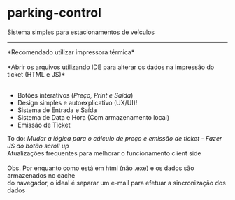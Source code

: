 # parking-control

Sistema simples para estacionamentos de veículos <br>
<hr>
*Recomendado utilizar impressora térmica* <br><br>
*Abrir os arquivos utilizando IDE para alterar os dados na impressão do ticket (HTML e JS)* <br><br>

- Botões interativos (*Preço, Print e Saída*)
- Design simples e autoexplicativo (UX/UI)!
- Sistema de Entrada e Saída
- Sistema de Data e Hora (Com armazenamento local)
- Emissão de Ticket

To do: *Mudar a lógica para o cálculo de preço e emissão de ticket - Fazer JS do botão scroll up* <br> Atualizações frequentes para melhorar o funcionamento client side <br><br>
Obs. Por enquanto como está em html (não .exe) e os dados são armazenados no cache <br> do navegador, o ideal é separar um e-mail para efetuar a sincronização dos dados
